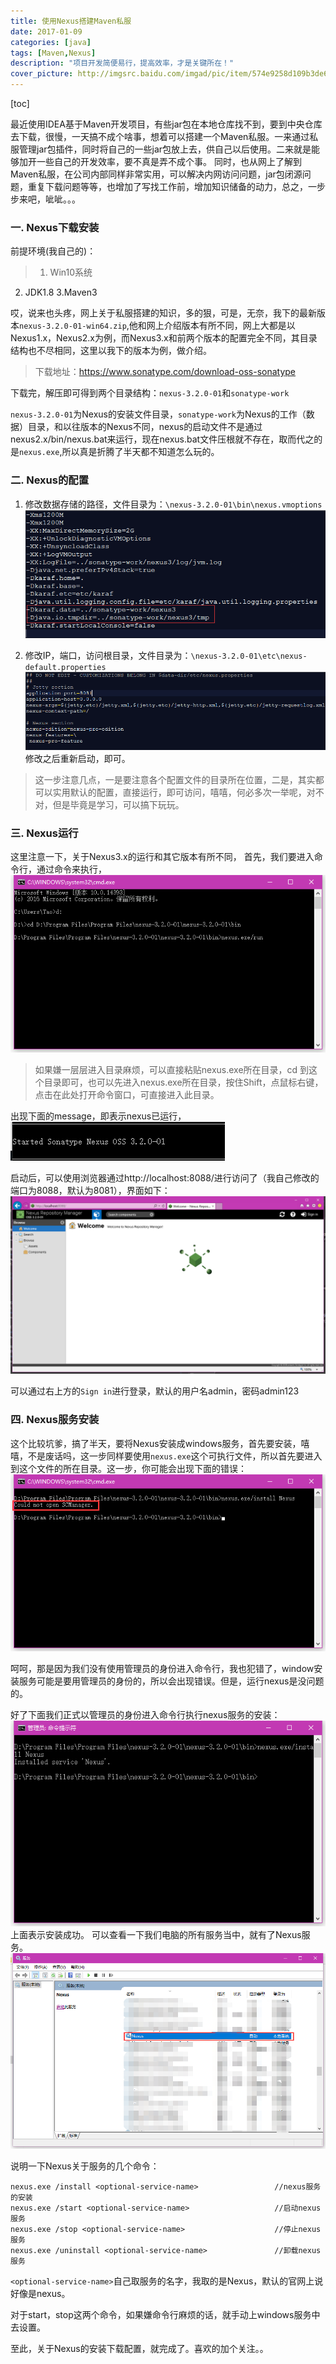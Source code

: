 ```yaml
---
title: 使用Nexus搭建Maven私服
date: 2017-01-09
categories: [java]
tags: [Maven,Nexus]
description: "项目开发简便易行，提高效率，才是关键所在！"
cover_picture: http://imgsrc.baidu.com/imgad/pic/item/574e9258d109b3de607b4e40c7bf6c81810a4cd6.jpg
---
```

<!--more-->


[toc]


最近使用IDEA基于Maven开发项目，有些jar包在本地仓库找不到，要到中央仓库去下载，很慢，一天搞不成个啥事，想着可以搭建一个Maven私服。一来通过私服管理jar包插件，同时将自己的一些jar包放上去，供自己以后使用。二来就是能够加开一些自己的开发效率，要不真是弄不成个事。
同时，也从网上了解到Maven私服，在公司内部同样非常实用，可以解决内网访问问题，jar包闭源问题，重复下载问题等等，也增加了写找工作前，增加知识储备的动力，总之，一步步来吧，呲呲。。。

### 一. Nexus下载安装

前提环境(我自己的)：
> 1. Win10系统
2. JDK1.8
3.Maven3

哎，说来也头疼，网上关于私服搭建的知识，多的狠，可是，无奈，我下的最新版本`nexus-3.2.0-01-win64.zip`,他和网上介绍版本有所不同，网上大都是以Nexus1.x，Nexus2.x为例，而Nexus3.x和前两个版本的配置完全不同，其目录结构也不尽相同，这里以我下的版本为例，做介绍。
> 下载地址：https://www.sonatype.com/download-oss-sonatype

下载完，解压即可得到两个目录结构：`nexus-3.2.0-01`和`sonatype-work`

`nexus-3.2.0-01`为Nexus的安装文件目录，`sonatype-work`为Nexus的工作（数据）目录，和以往版本的Nexus不同，nexus的启动文件不是通过nexus2.x/bin/nexus.bat来运行，现在nexus.bat文件压根就不存在，取而代之的是`nexus.exe`,所以真是折腾了半天都不知道怎么玩的。

### 二. Nexus的配置

1. 修改数据存储的路径，文件目录为：`\nexus-3.2.0-01\bin\nexus.vmoptions`
![nexusVM](https://raw.githubusercontent.com/williamHappy/FileRepo/master/hexo/20170106/Java008/img/nexusVM.png)

2. 修改IP，端口，访问根目录，文件目录为：`\nexus-3.2.0-01\etc\nexus-default.properties`
![nexusDefault](https://raw.githubusercontent.com/williamHappy/FileRepo/master/hexo/20170106/Java008/img/nexusDefault.png)
修改之后重新启动，即可。

> 这一步注意几点，一是要注意各个配置文件的目录所在位置，二是，其实都可以实用默认的配置，直接运行，即可访问，嘻嘻，何必多次一举呢，对不对，但是毕竟是学习，可以搞下玩玩。


### 三. Nexus运行

这里注意一下，关于Nexus3.x的运行和其它版本有所不同，
首先，我们要进入命令行，通过命令来执行，
![nexusRun](https://raw.githubusercontent.com/williamHappy/FileRepo/master/hexo/20170106/Java008/img/nexusRun.png)

> 如果嫌一层层进入目录麻烦，可以直接粘贴nexus.exe所在目录，cd 到这个目录即可，也可以先进入nexus.exe所在目录，按住Shift，点鼠标右键，点击在此处打开命令窗口，可直接进入此目录。

出现下面的message，即表示nexus已运行，
![nexusRunMsg](https://raw.githubusercontent.com/williamHappy/FileRepo/master/hexo/20170106/Java008/img/nexusRunMsg.png)

启动后，可以使用浏览器通过http://localhost:8088/进行访问了（我自己修改的端口为8088，默认为8081），界面如下：
![nexusRunSuccess](https://raw.githubusercontent.com/williamHappy/FileRepo/master/hexo/20170106/Java008/img/nexusRunSuccess.png)

可以通过右上方的`Sign in`进行登录，默认的用户名admin，密码admin123

### 四. Nexus服务安装

这个比较坑爹，搞了半天，要将Nexus安装成windows服务，首先要安装，嘻嘻，不是废话吗，这一步同样要使用`nexus.exe`这个可执行文件，所以首先要进入到这个文件的所在目录。这一步，你可能会出现下面的错误：
![nexusInstallErr](https://raw.githubusercontent.com/williamHappy/FileRepo/master/hexo/20170106/Java008/img/nexusInstallErr.png)

呵呵，那是因为我们没有使用管理员的身份进入命令行，我也犯错了，window安装服务可能是要用管理员的身份的，所以会出现错误。但是，运行nexus是没问题的。

好了下面我们正式以管理员的身份进入命令行执行nexus服务的安装：
![nexusInstall](https://raw.githubusercontent.com/williamHappy/FileRepo/master/hexo/20170106/Java008/img/nexusInstall.png)
上面表示安装成功。
可以查看一下我们电脑的所有服务当中，就有了Nexus服务。
![nexusService](https://raw.githubusercontent.com/williamHappy/FileRepo/master/hexo/20170106/Java008/img/nexusService.png)

说明一下Nexus关于服务的几个命令：
```
nexus.exe /install <optional-service-name>                 //nexus服务的安装
nexus.exe /start <optional-service-name>                   //启动nexus服务
nexus.exe /stop <optional-service-name>                    //停止nexus服务
nexus.exe /uninstall <optional-service-name>               //卸载nexus服务
```
`<optional-service-name>`自己取服务的名字，我取的是Nexus，默认的官网上说好像是nexus。

对于start，stop这两个命令，如果嫌命令行麻烦的话，就手动上windows服务中去设置。

至此，关于Nexus的安装下载配置，就完成了。喜欢的加个关注。。







